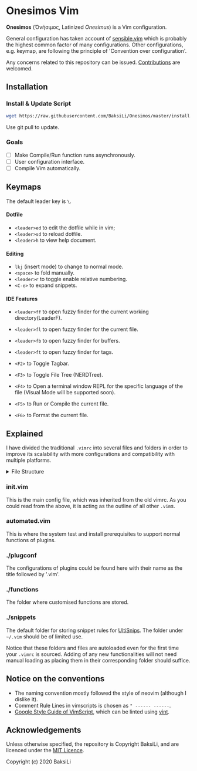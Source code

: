 # Onesimos Vim
**Onesimos** (Ὀνήσιμος, Latinized *Onesimus*) is a Vim configuration.

General configuration has taken account of [sensible.vim](https://github.com/tpope/vim-sensible) which is probably the highest common factor of many configurations. Other configurations, e.g. keymap, are following the principle of 'Convention over configuration'.

Any concerns related to this repository can be issued. [Contributions](./CONTRIBUTING.md) are welcomed.

## Installation
### Install & Update Script
```bash
wget https://raw.githubusercontent.com/BaksiLi/Onesimos/master/install.sh && bash ./install.sh
```

Use git pull to update.

### Goals
- [ ] Make Compile/Run function runs asynchronously.
- [ ] User configuration interface.
- [ ] Compile Vim automatically.

## Keymaps
The default leader key is `\`.

#### Dotfile
- `<leader>ed` to edit the dotfile while in vim;
- `<leader>sd` to reload dotfile.
- `<leader>h` to view help document.

#### Editing
- `lkj` (insert mode) to change to normal mode.
- `<space>` to fold manually.
- `<leader>r` to toggle enable relative numbering.
- `<C-e>` to expand snippets.

#### IDE Features
- `<leader>ff` to open fuzzy finder for the current working directory(LeaderF).
- `<leader>fl` to open fuzzy finder for the current file.
- `<leader>fb` to open fuzzy finder for buffers.
- `<leader>ft` to open fuzzy finder for tags.

- `<F2>` to Toggle Tagbar.
- `<F3>` to Toggle File Tree (NERDTree).
- `<F4>` to Open a terminal window REPL for the specific language of the file (Visual Mode will be supported soon).
- `<F5>` to Run or Compile the current file.
- `<F6>` to Format the current file.

## Explained
I have divided the traditional `.vimrc` into several files and folders in order to improve its scalability with more configurations and compatibility with multiple platforms.

<details>
<summary>File Structure</summary>

<!-- by `tree . -L 1` -->
```
.
├── README.md
├── automated.vim
├── **functions**
├── init.vim
├── **plugconf**
└── **snippets**
```

where there are (currently) three folders of differenciated functions and a few config file named `init.vim` (main) and `automated.vim`.

</details>

### init.vim
   This is the main config file, which was inherited from the old vimrc. As you could read from the above, it is acting as the outline of all other `.vim`s.

### automated.vim
   This is where the system test and install prerequisites to support normal functions of plugins.

### ./plugconf
   The configurations of plugins could be found here with their name as the title followed by '.vim'.

### ./functions
   The folder where customised functions are stored.

### ./snippets
   The default folder for storing snippet rules for [UltiSnips](https://github.com/SirVer/ultisnips). The folder under `~/.vim` should be of limited use.

Notice that these folders and files are autoloaded even for the first time your `.vimrc` is sourced. Adding of any new functionalities will not need manual loading as placing them in their corresponding folder should suffice.

## Notice on the conventions
- The naming convention mostly followed the style of neovim (although I dislike it).
- Comment Rule Lines in vimscripts is chosen as `" ------ ------`.
- [Google Style Guide of VimScript](https://google.github.io/styleguide/vimscriptguide.xml), which can be linted using [vint](https://github.com/Vimjas/vint).

## Acknowledgements
Unless otherwise specified, the repository is Copyright BaksiLi, and are licenced under the [MIT Licence](./LICENSE).

Copyright (c) 2020 BaksiLi
